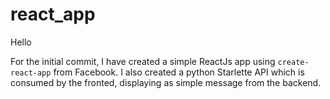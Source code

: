 # react_app
Hello

For the initial commit, I have created a simple ReactJs app using <code>create-react-app</code> from Facebook.
I also created a python Starlette API which is consumed by the fronted, displaying as simple message from the backend.
